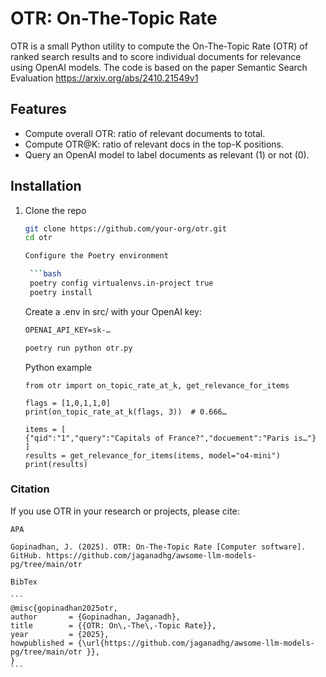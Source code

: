 # OTR: On-The-Topic Rate

OTR is a small Python utility to compute the On-The-Topic Rate (OTR) of ranked search results and to score individual documents for relevance using OpenAI models.
The code is based on the paper Semantic Search Evaluation https://arxiv.org/abs/2410.21549v1 

## Features

- Compute overall OTR: ratio of relevant documents to total.
- Compute OTR@K: ratio of relevant docs in the top-K positions.
- Query an OpenAI model to label documents as relevant (1) or not (0).

## Installation

1. Clone the repo  
   ```bash
   git clone https://github.com/your-org/otr.git
   cd otr

   Configure the Poetry environment

    ```bash
    poetry config virtualenvs.in-project true
    poetry install
    ```
   Create a .env in src/ with your OpenAI key:

    ```md
    OPENAI_API_KEY=sk-…
    ```

    ```bash
    poetry run python otr.py
    ```

    Python example

    ```
    from otr import on_topic_rate_at_k, get_relevance_for_items

    flags = [1,0,1,1,0]
    print(on_topic_rate_at_k(flags, 3))  # 0.666…

    items = [
    {"qid":"1","query":"Capitals of France?","docuement":"Paris is…"}
    ]
    results = get_relevance_for_items(items, model="o4-mini")
    print(results)
    ```

### Citation
If you use OTR in your research or projects, please cite:

    APA

    Gopinadhan, J. (2025). OTR: On-The-Topic Rate [Computer software]. GitHub. https://github.com/jaganadhg/awsome-llm-models-pg/tree/main/otr 

    BibTex

    ```
    @misc{gopinadhan2025otr,
    author       = {Gopinadhan, Jaganadh},
    title        = {{OTR: On\,-The\,-Topic Rate}},
    year         = {2025},
    howpublished = {\url{https://github.com/jaganadhg/awsome-llm-models-pg/tree/main/otr }},
    }
    ```